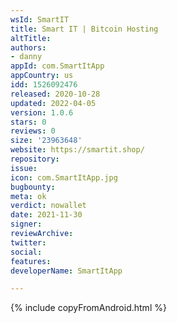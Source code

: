 ```yaml
---
wsId: SmartIT
title: Smart IT | Bitcoin Hosting
altTitle: 
authors:
- danny
appId: com.SmartItApp
appCountry: us
idd: 1526092476
released: 2020-10-28
updated: 2022-04-05
version: 1.0.6
stars: 0
reviews: 0
size: '23963648'
website: https://smartit.shop/
repository: 
issue: 
icon: com.SmartItApp.jpg
bugbounty: 
meta: ok
verdict: nowallet
date: 2021-11-30
signer: 
reviewArchive: 
twitter: 
social: 
features: 
developerName: SmartItApp

---
```


{% include copyFromAndroid.html %}